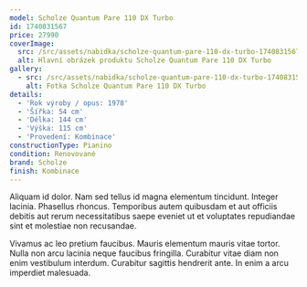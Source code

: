 ```yaml
---
model: Scholze Quantum Pare 110 DX Turbo
id: 1740831567
price: 27990
coverImage:
  src: /src/assets/nabidka/scholze-quantum-pare-110-dx-turbo-1740831567/coverImage/src.jpg
  alt: Hlavní obrázek produktu Scholze Quantum Pare 110 DX Turbo
gallery:
  - src: /src/assets/nabidka/scholze-quantum-pare-110-dx-turbo-1740831567/gallery/0/src.jpg
    alt: Fotka Scholze Quantum Pare 110 DX Turbo
details:
  - 'Rok výroby / opus: 1978'
  - 'Šířka: 54 cm'
  - 'Délka: 144 cm'
  - 'Výška: 115 cm'
  - 'Provedení: Kombinace'
constructionType: Pianino
condition: Renovované
brand: Scholze
finish: Kombinace
---
```

Aliquam id dolor. Nam sed tellus id magna elementum tincidunt. Integer lacinia. Phasellus rhoncus. Temporibus autem quibusdam et aut officiis debitis aut rerum necessitatibus saepe eveniet ut et voluptates repudiandae sint et molestiae non recusandae.

Vivamus ac leo pretium faucibus. Mauris elementum mauris vitae tortor. Nulla non arcu lacinia neque faucibus fringilla. Curabitur vitae diam non enim vestibulum interdum. Curabitur sagittis hendrerit ante. In enim a arcu imperdiet malesuada.
